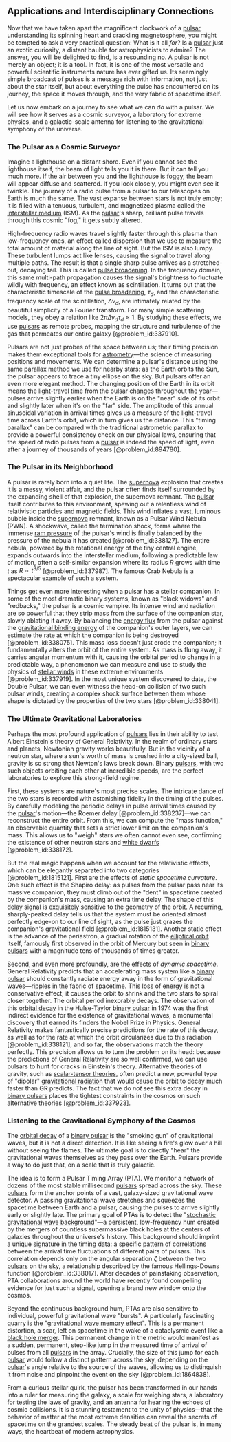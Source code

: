 ## Applications and Interdisciplinary Connections

Now that we have taken apart the magnificent clockwork of a [pulsar](@article_id:160867), understanding its spinning heart and crackling magnetosphere, you might be tempted to ask a very practical question: What is it all *for*? Is a [pulsar](@article_id:160867) just an exotic curiosity, a distant bauble for astrophysicists to admire? The answer, you will be delighted to find, is a resounding no. A pulsar is not merely an object; it is a tool. In fact, it is one of the most versatile and powerful scientific instruments nature has ever gifted us. Its seemingly simple broadcast of pulses is a message rich with information, not just about the star itself, but about everything the pulse has encountered on its journey, the space it moves through, and the very fabric of spacetime itself.

Let us now embark on a journey to see what we can *do* with a pulsar. We will see how it serves as a cosmic surveyor, a laboratory for extreme physics, and a galactic-scale antenna for listening to the gravitational symphony of the universe.

### The Pulsar as a Cosmic Surveyor

Imagine a lighthouse on a distant shore. Even if you cannot see the lighthouse itself, the beam of light tells you it is there. But it can tell you much more. If the air between you and the lighthouse is foggy, the beam will appear diffuse and scattered. If you look closely, you might even see it twinkle. The journey of a radio pulse from a pulsar to our telescopes on Earth is much the same. The vast expanse between stars is not truly empty; it is filled with a tenuous, turbulent, and magnetized plasma called the [interstellar medium](@article_id:149537) (ISM). As the [pulsar](@article_id:160867)'s sharp, brilliant pulse travels through this cosmic "fog," it gets subtly altered.

High-frequency radio waves travel slightly faster through this plasma than low-frequency ones, an effect called dispersion that we use to measure the total amount of material along the line of sight. But the ISM is also lumpy. These turbulent lumps act like lenses, causing the signal to travel along multiple paths. The result is that a single sharp pulse arrives as a stretched-out, decaying tail. This is called [pulse broadening](@article_id:175843). In the frequency domain, this same multi-path propagation causes the signal's brightness to fluctuate wildly with frequency, an effect known as scintillation. It turns out that the characteristic timescale of the [pulse broadening](@article_id:175843), $\tau_d$, and the characteristic frequency scale of the scintillation, $\Delta\nu_d$, are intimately related by the beautiful simplicity of a Fourier transform. For many simple scattering models, they obey a relation like $2\pi \Delta\nu_d \tau_d \approx 1$. By studying these effects, we use [pulsars](@article_id:203020) as remote probes, mapping the structure and turbulence of the gas that permeates our entire galaxy [@problem_id:337910].

Pulsars are not just probes of the space between us; their timing precision makes them exceptional tools for [astrometry](@article_id:157259)—the science of measuring positions and movements. We can determine a pulsar's distance using the same parallax method we use for nearby stars: as the Earth orbits the Sun, the pulsar appears to trace a tiny ellipse on the sky. But pulsars offer an even more elegant method. The changing position of the Earth in its orbit means the light-travel time from the pulsar changes throughout the year—pulses arrive slightly earlier when the Earth is on the "near" side of its orbit and slightly later when it's on the "far" side. The amplitude of this annual sinusoidal variation in arrival times gives us a measure of the light-travel time across Earth's orbit, which in turn gives us the distance. This "timing parallax" can be compared with the traditional astrometric parallax to provide a powerful consistency check on our physical laws, ensuring that the speed of radio pulses from a [pulsar](@article_id:160867) is indeed the speed of light, even after a journey of thousands of years [@problem_id:894780].

### The Pulsar in its Neighborhood

A pulsar is rarely born into a quiet life. The [supernova](@article_id:158957) explosion that creates it is a messy, violent affair, and the pulsar often finds itself surrounded by the expanding shell of that explosion, the supernova remnant. The [pulsar](@article_id:160867) itself contributes to this environment, spewing out a relentless wind of relativistic particles and magnetic fields. This wind inflates a vast, luminous bubble inside the [supernova](@article_id:158957) remnant, known as a Pulsar Wind Nebula (PWN). A shockwave, called the termination shock, forms where the immense [ram pressure](@article_id:194438) of the pulsar's wind is finally balanced by the pressure of the nebula it has created [@problem_id:338127]. The entire nebula, powered by the rotational energy of the tiny central engine, expands outwards into the interstellar medium, following a predictable law of motion, often a self-similar expansion where its radius $R$ grows with time $t$ as $R \propto t^{3/5}$ [@problem_id:337987]. The famous Crab Nebula is a spectacular example of such a system.

Things get even more interesting when a pulsar has a stellar companion. In some of the most dramatic binary systems, known as "black widows" and "redbacks," the pulsar is a cosmic vampire. Its intense wind and radiation are so powerful that they strip mass from the surface of the companion star, slowly ablating it away. By balancing the [energy flux](@article_id:265562) from the pulsar against the [gravitational binding energy](@article_id:158559) of the companion's outer layers, we can estimate the rate at which the companion is being destroyed [@problem_id:338075]. This mass loss doesn't just erode the companion; it fundamentally alters the orbit of the entire system. As mass is flung away, it carries angular momentum with it, causing the orbital period to change in a predictable way, a phenomenon we can measure and use to study the physics of [stellar winds](@article_id:160892) in these extreme environments [@problem_id:337919]. In the most unique system discovered to date, the Double Pulsar, we can even witness the head-on collision of two such pulsar winds, creating a complex shock surface between them whose shape is dictated by the properties of the two stars [@problem_id:338041].

### The Ultimate Gravitational Laboratories

Perhaps the most profound application of [pulsars](@article_id:203020) lies in their ability to test Albert Einstein's theory of General Relativity. In the realm of ordinary stars and planets, Newtonian gravity works beautifully. But in the vicinity of a neutron star, where a sun's worth of mass is crushed into a city-sized ball, gravity is so strong that Newton's laws break down. Binary [pulsars](@article_id:203020), with two such objects orbiting each other at incredible speeds, are the perfect laboratories to explore this strong-field regime.

First, these systems are nature's most precise scales. The intricate dance of the two stars is recorded with astonishing fidelity in the timing of the pulses. By carefully modeling the periodic delays in pulse arrival times caused by the [pulsar](@article_id:160867)'s motion—the Roemer delay [@problem_id:338237]—we can reconstruct the entire orbit. From this, we can compute the "mass function," an observable quantity that sets a strict lower limit on the companion's mass. This allows us to "weigh" stars we often cannot even see, confirming the existence of other neutron stars and [white dwarfs](@article_id:158628) [@problem_id:338172].

But the real magic happens when we account for the relativistic effects, which can be elegantly separated into two categories [@problem_id:1815121]. First are the effects of *static spacetime curvature*. One such effect is the Shapiro delay: as pulses from the pulsar pass near its massive companion, they must climb out of the "dent" in spacetime created by the companion's mass, causing an extra time delay. The shape of this delay signal is exquisitely sensitive to the geometry of the orbit. A recurring, sharply-peaked delay tells us that the system must be oriented almost perfectly edge-on to our line of sight, as the pulse just grazes the companion's gravitational field [@problem_id:1815131]. Another static effect is the advance of the periastron, a gradual rotation of the [elliptical orbit](@article_id:174414) itself, famously first observed in the orbit of Mercury but seen in [binary pulsars](@article_id:161651) with a magnitude tens of thousands of times greater.

Second, and even more profoundly, are the effects of *dynamic spacetime*. General Relativity predicts that an accelerating mass system like a [binary pulsar](@article_id:157135) should constantly radiate energy away in the form of gravitational waves—ripples in the fabric of spacetime. This loss of energy is not a conservative effect; it causes the orbit to shrink and the two stars to spiral closer together. The orbital period inexorably decays. The observation of this [orbital decay](@article_id:159770) in the Hulse-Taylor [binary pulsar](@article_id:157135) in 1974 was the first indirect evidence for the existence of gravitational waves, a monumental discovery that earned its finders the Nobel Prize in Physics. General Relativity makes fantastically precise predictions for the rate of this decay, as well as for the rate at which the orbit circularizes due to this radiation [@problem_id:338121], and so far, the observations match the theory perfectly. This precision allows us to turn the problem on its head: because the predictions of General Relativity are so well confirmed, we can use pulsars to hunt for cracks in Einstein's theory. Alternative theories of gravity, such as [scalar-tensor theories](@article_id:200096), often predict a new, powerful type of "dipolar" [gravitational radiation](@article_id:265530) that would cause the orbit to decay much faster than GR predicts. The fact that we do *not* see this extra decay in [binary pulsars](@article_id:161651) places the tightest constraints in the cosmos on such alternative theories [@problem_id:337923].

### Listening to the Gravitational Symphony of the Cosmos

The [orbital decay](@article_id:159770) of a [binary pulsar](@article_id:157135) is the "smoking gun" of gravitational waves, but it is not a direct detection. It is like seeing a fire's glow over a hill without seeing the flames. The ultimate goal is to directly "hear" the gravitational waves themselves as they pass over the Earth. Pulsars provide a way to do just that, on a scale that is truly galactic.

The idea is to form a Pulsar Timing Array (PTA). We monitor a network of dozens of the most stable millisecond [pulsars](@article_id:203020) spread across the sky. These [pulsars](@article_id:203020) form the anchor points of a vast, galaxy-sized gravitational wave detector. A passing gravitational wave stretches and squeezes the spacetime between Earth and a pulsar, causing the pulses to arrive slightly early or slightly late. The primary goal of PTAs is to detect the "[stochastic gravitational wave background](@article_id:190133)"—a persistent, low-frequency hum created by the mergers of countless supermassive black holes at the centers of galaxies throughout the universe's history. This background should imprint a unique signature in the timing data: a specific pattern of correlations between the arrival time fluctuations of different pairs of pulsars. This correlation depends only on the angular separation $\zeta$ between the two [pulsars](@article_id:203020) on the sky, a relationship described by the famous Hellings-Downs function [@problem_id:338017]. After decades of painstaking observation, PTA collaborations around the world have recently found compelling evidence for just such a signal, opening a brand new window onto the cosmos.

Beyond the continuous background hum, PTAs are also sensitive to individual, powerful gravitational wave "bursts". A particularly fascinating quarry is the "[gravitational wave memory effect](@article_id:160770)". This is a permanent distortion, a scar, left on spacetime in the wake of a cataclysmic event like a [black hole merger](@article_id:146154). This permanent change in the metric would manifest as a sudden, permanent, step-like jump in the measured time of arrival of pulses from all [pulsars](@article_id:203020) in the array. Crucially, the size of this jump for each [pulsar](@article_id:160867) would follow a distinct pattern across the sky, depending on the [pulsar](@article_id:160867)'s angle relative to the source of the waves, allowing us to distinguish it from noise and pinpoint the event on the sky [@problem_id:1864838].

From a curious stellar quirk, the pulsar has been transformed in our hands into a ruler for measuring the galaxy, a scale for weighing stars, a laboratory for testing the laws of gravity, and an antenna for hearing the echoes of cosmic collisions. It is a stunning testament to the unity of physics—that the behavior of matter at the most extreme densities can reveal the secrets of spacetime on the grandest scales. The steady beat of the pulsar is, in many ways, the heartbeat of modern astrophysics.